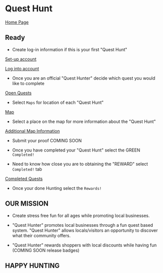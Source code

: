 # Quest Hunt

[Home Page](.public/images/log-in.png)

## Ready

* Create log-in information if this is your first "Quest Hunt"

[Set-up account](.public/images/create-log-in.png)

[Log into account](.public/images/have-log-in.png)

* Once you are an official "Quest Hunter" decide which quest you would like to complete

[Open Quests](.public/images/notCompleted.png)

* Select  `Maps` for location of each "Quest Hunt"

[Map](.public/images/map-demo.png)

* Select a place on the map for more information about the "Quest Hunt"

[Additional Map Information](.public/images/map-with-info.png)

* Submit your proof COMING SOON

* Once you have completed your "Quest Hunt" select the GREEN `Completed!`
* Need to know how close you are to obtaining the "REWARD" select `Completed!` tab

[Completed Quests](.public/images/completed-quests.png)

* Once your done Hunting select the  `Rewards!`

## OUR MISSION

* Create stress free fun for all ages while promoting local businesses.

* "Quest Hunter" promotes local businesses through a fun quest based system.  "Quest Hunter" allows locals/visitors an opportunity to discover what their community offers.
* "Quest Hunter" rewards shoppers with local discounts while having fun (COMING SOON  release badges)

## HAPPY HUNTING